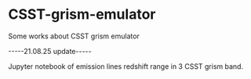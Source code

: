 # CSST-grism-emulator
Some works about CSST grism emulator

-----21.08.25 update-----

Jupyter notebook of emission lines redshift range in 3 CSST grism band.
